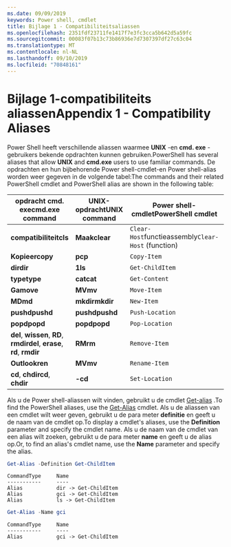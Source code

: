 ```yaml
---
ms.date: 09/09/2019
keywords: Power shell, cmdlet
title: Bijlage 1 - Compatibiliteitsaliassen
ms.openlocfilehash: 2351fdf23711fe1417f7e3fc3cca5b642d5a59fc
ms.sourcegitcommit: 00083f07b13c73b86936e7d7307397df27c63c04
ms.translationtype: MT
ms.contentlocale: nl-NL
ms.lasthandoff: 09/10/2019
ms.locfileid: "70848161"
---
```

# <a name="appendix-1---compatibility-aliases"></a><span data-ttu-id="8b3d1-103">Bijlage 1-compatibiliteits aliassen</span><span class="sxs-lookup"><span data-stu-id="8b3d1-103">Appendix 1 - Compatibility Aliases</span></span>

<span data-ttu-id="8b3d1-104">Power Shell heeft verschillende aliassen waarmee **UNIX** -en **cmd. exe** -gebruikers bekende opdrachten kunnen gebruiken.</span><span class="sxs-lookup"><span data-stu-id="8b3d1-104">PowerShell has several aliases that allow **UNIX** and **cmd.exe** users to use familiar commands.</span></span>
<span data-ttu-id="8b3d1-105">De opdrachten en hun bijbehorende Power shell-cmdlet-en Power shell-alias worden weer gegeven in de volgende tabel:</span><span class="sxs-lookup"><span data-stu-id="8b3d1-105">The commands and their related PowerShell cmdlet and PowerShell alias are shown in the following table:</span></span>

|<span data-ttu-id="8b3d1-106">opdracht cmd. exe</span><span class="sxs-lookup"><span data-stu-id="8b3d1-106">cmd.exe command</span></span>|<span data-ttu-id="8b3d1-107">UNIX-opdracht</span><span class="sxs-lookup"><span data-stu-id="8b3d1-107">UNIX command</span></span>|<span data-ttu-id="8b3d1-108">Power shell-cmdlet</span><span class="sxs-lookup"><span data-stu-id="8b3d1-108">PowerShell cmdlet</span></span>|<span data-ttu-id="8b3d1-109">Power shell-alias</span><span class="sxs-lookup"><span data-stu-id="8b3d1-109">PowerShell alias</span></span>|
|---------------|----------------|--------------|------------|
|<span data-ttu-id="8b3d1-110">**compatibiliteit**</span><span class="sxs-lookup"><span data-stu-id="8b3d1-110">**cls**</span></span>|<span data-ttu-id="8b3d1-111">**Maak**</span><span class="sxs-lookup"><span data-stu-id="8b3d1-111">**clear**</span></span>|<span data-ttu-id="8b3d1-112">`Clear-Host`functieassembly</span><span class="sxs-lookup"><span data-stu-id="8b3d1-112">`Clear-Host` (function)</span></span>|`cls`|
|<span data-ttu-id="8b3d1-113">**Kopieer**</span><span class="sxs-lookup"><span data-stu-id="8b3d1-113">**copy**</span></span>|<span data-ttu-id="8b3d1-114">**p**</span><span class="sxs-lookup"><span data-stu-id="8b3d1-114">**cp**</span></span>|`Copy-Item`|`cpi`|
|<span data-ttu-id="8b3d1-115">**dir**</span><span class="sxs-lookup"><span data-stu-id="8b3d1-115">**dir**</span></span>|<span data-ttu-id="8b3d1-116">**1**</span><span class="sxs-lookup"><span data-stu-id="8b3d1-116">**ls**</span></span>|`Get-ChildItem`|`gci`|
|<span data-ttu-id="8b3d1-117">**type**</span><span class="sxs-lookup"><span data-stu-id="8b3d1-117">**type**</span></span>|<span data-ttu-id="8b3d1-118">**cat**</span><span class="sxs-lookup"><span data-stu-id="8b3d1-118">**cat**</span></span>|`Get-Content`|`gc`|
|<span data-ttu-id="8b3d1-119">**Ga**</span><span class="sxs-lookup"><span data-stu-id="8b3d1-119">**move**</span></span>|<span data-ttu-id="8b3d1-120">**MV**</span><span class="sxs-lookup"><span data-stu-id="8b3d1-120">**mv**</span></span>|`Move-Item`|`mi`|
|<span data-ttu-id="8b3d1-121">**MD**</span><span class="sxs-lookup"><span data-stu-id="8b3d1-121">**md**</span></span>|<span data-ttu-id="8b3d1-122">**mkdir**</span><span class="sxs-lookup"><span data-stu-id="8b3d1-122">**mkdir**</span></span>|`New-Item`|`ni`|
|<span data-ttu-id="8b3d1-123">**pushd**</span><span class="sxs-lookup"><span data-stu-id="8b3d1-123">**pushd**</span></span>|<span data-ttu-id="8b3d1-124">**pushd**</span><span class="sxs-lookup"><span data-stu-id="8b3d1-124">**pushd**</span></span>|`Push-Location`|`pushd`|
|<span data-ttu-id="8b3d1-125">**popd**</span><span class="sxs-lookup"><span data-stu-id="8b3d1-125">**popd**</span></span>|<span data-ttu-id="8b3d1-126">**popd**</span><span class="sxs-lookup"><span data-stu-id="8b3d1-126">**popd**</span></span>|`Pop-Location`|`popd`|
|<span data-ttu-id="8b3d1-127">**del**, **wissen**, **RD**, **rmdir**</span><span class="sxs-lookup"><span data-stu-id="8b3d1-127">**del**, **erase**, **rd**, **rmdir**</span></span>|<span data-ttu-id="8b3d1-128">**RM**</span><span class="sxs-lookup"><span data-stu-id="8b3d1-128">**rm**</span></span>|`Remove-Item`|`ri`|
|<span data-ttu-id="8b3d1-129">**Outlook**</span><span class="sxs-lookup"><span data-stu-id="8b3d1-129">**ren**</span></span>|<span data-ttu-id="8b3d1-130">**MV**</span><span class="sxs-lookup"><span data-stu-id="8b3d1-130">**mv**</span></span>|`Rename-Item`|`rni`|
|<span data-ttu-id="8b3d1-131">**cd**, **chdir**</span><span class="sxs-lookup"><span data-stu-id="8b3d1-131">**cd**, **chdir**</span></span>|<span data-ttu-id="8b3d1-132">**-**</span><span class="sxs-lookup"><span data-stu-id="8b3d1-132">**cd**</span></span>|`Set-Location`|`sl`|

<span data-ttu-id="8b3d1-133">Als u de Power shell-aliassen wilt vinden, gebruikt u de cmdlet [Get-alias](/powershell/module/Microsoft.PowerShell.Utility/Get-Alias) .</span><span class="sxs-lookup"><span data-stu-id="8b3d1-133">To find the PowerShell aliases, use the [Get-Alias](/powershell/module/Microsoft.PowerShell.Utility/Get-Alias) cmdlet.</span></span> <span data-ttu-id="8b3d1-134">Als u de aliassen van een cmdlet wilt weer geven, gebruikt u de para meter **definitie** en geeft u de naam van de cmdlet op.</span><span class="sxs-lookup"><span data-stu-id="8b3d1-134">To display a cmdlet's aliases, use the **Definition** parameter and specify the cmdlet name.</span></span>
<span data-ttu-id="8b3d1-135">Als u de naam van de cmdlet van een alias wilt zoeken, gebruikt u de para meter **name** en geeft u de alias op.</span><span class="sxs-lookup"><span data-stu-id="8b3d1-135">Or, to find an alias's cmdlet name, use the **Name** parameter and specify the alias.</span></span>

```powershell
Get-Alias -Definition Get-ChildItem
```

```Output
CommandType     Name
-----------     ----
Alias           dir -> Get-ChildItem
Alias           gci -> Get-ChildItem
Alias           ls -> Get-ChildItem
```

```powershell
Get-Alias -Name gci
```

```Output
CommandType     Name
-----------     ----
Alias           gci -> Get-ChildItem
```
